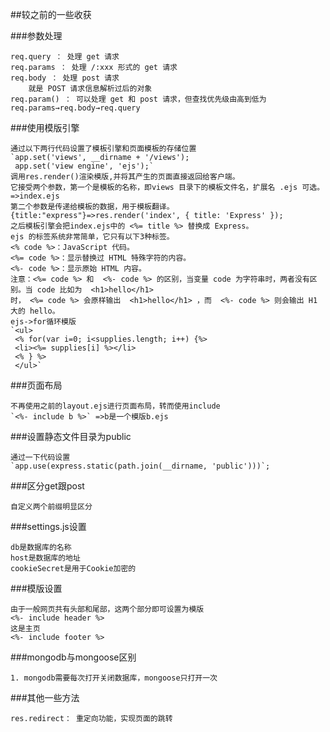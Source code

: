 ##较之前的一些收获

###参数处理

    req.query ： 处理 get 请求
    req.params ： 处理 /:xxx 形式的 get 请求
    req.body ： 处理 post 请求
        就是 POST 请求信息解析过后的对象
    req.param() ： 可以处理 get 和 post 请求，但查找优先级由高到低为req.params→req.body→req.query
    
###使用模版引擎
    
    通过以下两行代码设置了模板引擎和页面模板的存储位置
    `app.set('views', __dirname + '/views');
     app.set('view engine', 'ejs');`
    调用res.render()渲染模版,并将其产生的页面直接返回给客户端。
    它接受两个参数，第一个是模板的名称，即views 目录下的模板文件名，扩展名 .ejs 可选。=>index.ejs
    第二个参数是传递给模板的数据，用于模板翻译。{title:"express"}=>res.render('index', { title: 'Express' });
    之后模板引擎会把index.ejs中的 <%= title %> 替换成 Express。
    ejs 的标签系统非常简单，它只有以下3种标签。
    <% code %>：JavaScript 代码。
    <%= code %>：显示替换过 HTML 特殊字符的内容。
    <%- code %>：显示原始 HTML 内容。
    注意：<%= code %> 和  <%- code %> 的区别，当变量 code 为字符串时，两者没有区别。当 code 比如为  <h1>hello</h1>
    时， <%= code %> 会原样输出  <h1>hello</h1> ，而  <%- code %> 则会输出 H1 大的 hello。
    ejs->for循环模版
    `<ul>
     <% for(var i=0; i<supplies.length; i++) {%>
     <li><%= supplies[i] %></li>
     <% } %>
     </ul>`
     
###页面布局
    
    不再使用之前的layout.ejs进行页面布局，转而使用include
    `<%- include b %>` =>b是一个模版b.ejs   
    
###设置静态文件目录为public
    
    通过一下代码设置
    `app.use(express.static(path.join(__dirname, 'public')))`;
    
###区分get跟post

    自定义两个前缀明显区分
        
###settings.js设置

    db是数据库的名称
    host是数据库的地址
    cookieSecret是用于Cookie加密的

###模版设置

    由于一般网页共有头部和尾部，这两个部分即可设置为模版
    <%- include header %>
    这是主页
    <%- include footer %>
    
###mongodb与mongoose区别

    1. mongodb需要每次打开关闭数据库，mongoose只打开一次
    
###其他一些方法

    res.redirect： 重定向功能，实现页面的跳转
    